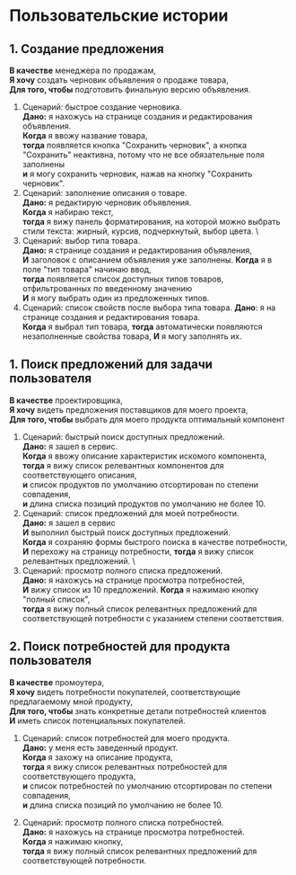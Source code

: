 # Пользовательские истории

## 1. Создание предложения

**В качестве** менеджера по продажам, \
**Я хочу** создать черновик объявления о продаже товара, \
**Для того, чтобы** подготовить финальную версию объявления.

1. Сценарий: быстрое создание черновика. \
   **Дано:** я нахожусь на странице создания и редактирования объявления. \
   **Когда** я ввожу название товара, \
   **тогда** появляется кнопка "Сохранить черновик", а кнопка "Сохранить" неактивна, потому что не все обязательные поля
   заполнены \
   **и** я могу сохранить черновик, нажав на кнопку "Сохранить черновик".
2. Сценарий: заполнение описания о товаре. \
   **Дано:** я редактирую черновик объявления. \
   **Когда** я набираю текст, \
   **тогда** я вижу панель форматирования, на которой можно выбрать стили текста: жирный, курсив, подчеркнутый, выбор
   цвета. \
3. Сценарий: выбор типа товара. \
   **Дано:** я странице создания и редактирования объявления, \
   **И** заголовок с описанием объявления уже заполнены.
   **Когда** я в поле "тип товара" начинаю ввод, \
   **тогда** появляется список доступных типов товаров, отфильтрованных по введенному значению \
   **И** я могу выбрать один из предложенных типов.
4. Сценарий: список свойств после выбора типа товара.
   **Дано**: я на странице создания и редактирования товара. \
   **Когда** я выбрал тип товара,
   **тогда** автоматически появляются незаполненные свойства товара,
   **И** я могу заполнять их.

## 1. Поиск предложений для задачи пользователя

**В качестве** проектировщика, \
**Я хочу** видеть предложения поставщиков для моего проекта, \
**Для того, чтобы** выбрать для моего продукта оптимальный компонент

1. Сценарий: быстрый поиск доступных предложений. \
   **Дано:** я зашел в сервис. \
   **Когда** я ввожу описание характеристик искомого компонента, \
   **тогда** я вижу список релевантных компонентов для соответствующего описания, \
   **и** список продуктов по умолчанию отсортирован по степени совпадения, \
   **и** длина списка позиций продуктов по умолчанию не более 10.
2. Сценарий: список предложений для моей потребности. \
   **Дано:** я зашел в сервис \
   **И** выполнил быстрый поиск доступных предложений. \
   **Когда** я сохраняю формы быстрого поиска в качестве потребности, \
   **И** перехожу на страницу потребности,
   **тогда** я вижу список релевантных предложений. \
3. Сценарий: просмотр полного списка предложений. \
   **Дано:** я нахожусь на странице просмотра потребностей, \
   **И** вижу список из 10 предложений.
   **Когда** я нажимаю кнопку "полный список", \
   **тогда** я вижу полный список релевантных предложений для соответствующей потребности с указанием степени
   соответствия.

## 2. Поиск потребностей для продукта пользователя

**В качестве** промоутера, \
**Я хочу** видеть потребности покупателей, соответствующие предлагаемому мной продукту, \
**Для того, чтобы** знать конкретные детали потребностей клиентов \
**И** иметь список потенциальных покупателей.

1. Сценарий: список потребностей для моего продукта. \
   **Дано:** у меня есть заведенный продукт. \
   **Когда** я захожу на описание продукта, \
   **тогда** я вижу список релевантных потребностей для соответствующего продукта, \
   **и** список потребностей по умолчанию отсортирован по степени совпадения, \
   **и** длина списка позиций по умолчанию не более 10.

2. Сценарий: просмотр полного списка потребностей. \
   **Дано:** я нахожусь на странице просмотра потребностей. \
   **Когда** я нажимаю кнопку, \
   **тогда** я вижу полный список релевантных предложений для соответствующей потребности.